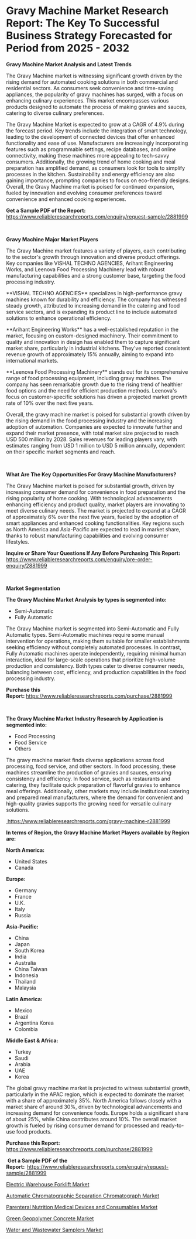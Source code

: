 <p><h1>Gravy Machine Market Research Report: The Key To Successful Business Strategy Forecasted for Period from 2025 - 2032</h1></p><p><strong>Gravy Machine Market Analysis and Latest Trends</strong></p>
<p><p>The Gravy Machine market is witnessing significant growth driven by the rising demand for automated cooking solutions in both commercial and residential sectors. As consumers seek convenience and time-saving appliances, the popularity of gravy machines has surged, with a focus on enhancing culinary experiences. This market encompasses various products designed to automate the process of making gravies and sauces, catering to diverse culinary preferences.</p><p>The Gravy Machine Market is expected to grow at a CAGR of 4.9% during the forecast period. Key trends include the integration of smart technology, leading to the development of connected devices that offer enhanced functionality and ease of use. Manufacturers are increasingly incorporating features such as programmable settings, recipe databases, and online connectivity, making these machines more appealing to tech-savvy consumers. Additionally, the growing trend of home cooking and meal preparation has amplified demand, as consumers look for tools to simplify processes in the kitchen. Sustainability and energy efficiency are also gaining importance, prompting companies to focus on eco-friendly designs. Overall, the Gravy Machine market is poised for continued expansion, fueled by innovation and evolving consumer preferences toward convenience and enhanced cooking experiences.</p></p>
<p><strong>Get a Sample PDF of the Report:&nbsp;</strong> <a href="https://www.reliableresearchreports.com/enquiry/request-sample/2881999?utm_campaign=37&utm_medium=2&utm_source=Github&utm_content=ia&utm_term=12032025&utm_id=gravy-machine">https://www.reliableresearchreports.com/enquiry/request-sample/2881999</a></p>
<p>&nbsp;</p>
<p><strong>Gravy Machine Major Market Players</strong></p>
<p><p>The Gravy Machine market features a variety of players, each contributing to the sector's growth through innovation and diverse product offerings. Key companies like VISHAL TECHNO AGENCIES, Arihant Engineering Works, and Leenova Food Processing Machinery lead with robust manufacturing capabilities and a strong customer base, targeting the food processing industry.</p><p>**VISHAL TECHNO AGENCIES** specializes in high-performance gravy machines known for durability and efficiency. The company has witnessed steady growth, attributed to increasing demand in the catering and food service sectors, and is expanding its product line to include automated solutions to enhance operational efficiency. </p><p>**Arihant Engineering Works** has a well-established reputation in the market, focusing on custom-designed machinery. Their commitment to quality and innovation in design has enabled them to capture significant market share, particularly in industrial kitchens. They've reported consistent revenue growth of approximately 15% annually, aiming to expand into international markets.</p><p>**Leenova Food Processing Machinery** stands out for its comprehensive range of food processing equipment, including gravy machines. The company has seen remarkable growth due to the rising trend of healthier food options and the need for efficient production methods. Leenova's focus on customer-specific solutions has driven a projected market growth rate of 10% over the next five years.</p><p>Overall, the gravy machine market is poised for substantial growth driven by the rising demand in the food processing industry and the increasing adoption of automation. Companies are expected to innovate further and expand their market presence, with total market size projected to reach USD 500 million by 2028. Sales revenues for leading players vary, with estimates ranging from USD 1 million to USD 5 million annually, dependent on their specific market segments and reach.</p></p>
<p>&nbsp;</p>
<p><strong>What Are The Key Opportunities For Gravy Machine Manufacturers?</strong></p>
<p><p>The Gravy Machine market is poised for substantial growth, driven by increasing consumer demand for convenience in food preparation and the rising popularity of home cooking. With technological advancements enhancing efficiency and product quality, market players are innovating to meet diverse culinary needs. The market is projected to expand at a CAGR of approximately 6% over the next five years, fueled by the adoption of smart appliances and enhanced cooking functionalities. Key regions such as North America and Asia-Pacific are expected to lead in market share, thanks to robust manufacturing capabilities and evolving consumer lifestyles.</p></p>
<p><strong>Inquire or Share Your Questions If Any Before Purchasing This Report:</strong> <a href="https://www.reliableresearchreports.com/enquiry/pre-order-enquiry/2881999?utm_campaign=37&utm_medium=2&utm_source=Github&utm_content=ia&utm_term=12032025&utm_id=gravy-machine">https://www.reliableresearchreports.com/enquiry/pre-order-enquiry/2881999</a></p>
<p>&nbsp;</p>
<p><strong>Market Segmentation</strong></p>
<p><strong>The Gravy Machine Market Analysis by types is segmented into:</strong></p>
<p><ul><li>Semi-Automatic</li><li>Fully Automatic</li></ul></p>
<p><p>The Gravy Machine market is segmented into Semi-Automatic and Fully Automatic types. Semi-Automatic machines require some manual intervention for operations, making them suitable for smaller establishments seeking efficiency without completely automated processes. In contrast, Fully Automatic machines operate independently, requiring minimal human interaction, ideal for large-scale operations that prioritize high-volume production and consistency. Both types cater to diverse consumer needs, balancing between cost, efficiency, and production capabilities in the food processing industry.</p></p>
<p><strong>Purchase this Report:&nbsp;</strong><a href="https://www.reliableresearchreports.com/purchase/2881999?utm_campaign=37&utm_medium=2&utm_source=Github&utm_content=ia&utm_term=12032025&utm_id=gravy-machine">https://www.reliableresearchreports.com/purchase/2881999</a></p>
<p>&nbsp;</p>
<p><strong>The Gravy Machine Market Industry Research by Application is segmented into:</strong></p>
<p><ul><li>Food Processing</li><li>Food Service</li><li>Others</li></ul></p>
<p><p>The gravy machine market finds diverse applications across food processing, food service, and other sectors. In food processing, these machines streamline the production of gravies and sauces, ensuring consistency and efficiency. In food service, such as restaurants and catering, they facilitate quick preparation of flavorful gravies to enhance meal offerings. Additionally, other markets may include institutional catering and prepared meal manufacturers, where the demand for convenient and high-quality gravies supports the growing need for versatile culinary solutions.</p></p>
<p><a href="https://www.reliableresearchreports.com/gravy-machine-r2881999?utm_campaign=37&utm_medium=2&utm_source=Github&utm_content=ia&utm_term=12032025&utm_id=gravy-machine">&nbsp;https://www.reliableresearchreports.com/gravy-machine-r2881999</a></p>
<p><strong>In terms of Region, the Gravy Machine Market Players available by Region are:</strong></p>
<p>
    <p> <strong> North America: </strong>
        <ul>
            <li>United States</li>
            <li>Canada</li>
        </ul>
        </p> 
    <p> <strong> Europe: </strong>
        <ul>
            <li>Germany</li>
            <li>France</li>
            <li>U.K.</li>
            <li>Italy</li>
            <li>Russia</li>
        </ul>
        </p> 
    <p> <strong> Asia-Pacific: </strong>
        <ul>
            <li>China</li>
            <li>Japan</li>
            <li>South Korea</li>
            <li>India</li>
            <li>Australia</li>
            <li>China Taiwan</li>
            <li>Indonesia</li>
            <li>Thailand</li>
            <li>Malaysia</li>
        </ul>
        </p> 
    <p> <strong> Latin America: </strong>
        <ul>
            <li>Mexico</li>
            <li>Brazil</li>
            <li>Argentina Korea</li>
            <li>Colombia</li>
        </ul>
        </p> 
    <p> <strong> Middle East & Africa: </strong>
        <ul>
            <li>Turkey</li>
            <li>Saudi</li>
            <li>Arabia</li>
            <li>UAE</li>
            <li>Korea</li>
        </ul>
    </p>
    </p>
<p><p>The global gravy machine market is projected to witness substantial growth, particularly in the APAC region, which is expected to dominate the market with a share of approximately 35%. North America follows closely with a market share of around 30%, driven by technological advancements and increasing demand for convenience foods. Europe holds a significant share of about 25%, while China contributes around 10%. The overall market growth is fueled by rising consumer demand for processed and ready-to-use food products.</p></p>
<p><strong>Purchase this Report: </strong><a href="https://www.reliableresearchreports.com/purchase/2881999?utm_campaign=37&utm_medium=2&utm_source=Github&utm_content=ia&utm_term=12032025&utm_id=gravy-machine">https://www.reliableresearchreports.com/purchase/2881999</a></p>
<p>&nbsp;<strong>Get a Sample PDF of the Report:&nbsp;&nbsp;</strong><a href="https://www.reliableresearchreports.com/enquiry/request-sample/2881999?utm_campaign=37&utm_medium=2&utm_source=Github&utm_content=ia&utm_term=12032025&utm_id=gravy-machine">https://www.reliableresearchreports.com/enquiry/request-sample/2881999</a></p>
<p><strong></strong></p>
<p><p><a href="https://github.com/timayuethem/Market-Research-Report-List-1/blob/main/electric-warehouse-forklift-market.md?utm_campaign=37&utm_medium=2&utm_source=Github&utm_content=ia&utm_term=12032025&utm_id=gravy-machine">Electric Warehouse Forklift Market</a></p><p><a href="https://github.com/brabolyrah3h/Market-Research-Report-List-1/blob/main/automatic-chromatographic-separation-chromatograph-market.md?utm_campaign=37&utm_medium=2&utm_source=Github&utm_content=ia&utm_term=12032025&utm_id=gravy-machine">Automatic Chromatographic Separation Chromatograph Market</a></p><p><a href="https://github.com/vitrilaoire/Market-Research-Report-List-1/blob/main/parenteral-nutrition-medical-devices-and-consumables-market.md?utm_campaign=37&utm_medium=2&utm_source=Github&utm_content=ia&utm_term=12032025&utm_id=gravy-machine">Parenteral Nutrition Medical Devices and Consumables Market</a></p><p><a href="https://github.com/rembaentin6f/Market-Research-Report-List-1/blob/main/green-geopolymer-concrete-market.md?utm_campaign=37&utm_medium=2&utm_source=Github&utm_content=ia&utm_term=12032025&utm_id=gravy-machine">Green Geopolymer Concrete Market</a></p><p><a href="https://github.com/micbotam/Market-Research-Report-List-1/blob/main/water-and-wastewater-samplers-market.md?utm_campaign=37&utm_medium=2&utm_source=Github&utm_content=ia&utm_term=12032025&utm_id=gravy-machine">Water and Wastewater Samplers Market</a></p></p>